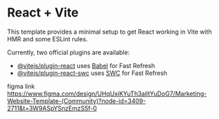 # React + Vite

This template provides a minimal setup to get React working in Vite with HMR and some ESLint rules.

Currently, two official plugins are available:

- [@vitejs/plugin-react](https://github.com/vitejs/vite-plugin-react/blob/main/packages/plugin-react/README.md) uses [Babel](https://babeljs.io/) for Fast Refresh
- [@vitejs/plugin-react-swc](https://github.com/vitejs/vite-plugin-react-swc) uses [SWC](https://swc.rs/) for Fast Refresh


figma link 
https://www.figma.com/design/UHqUxiKYuTh3ailtYuDoG7/Marketing-Website-Template-(Community)?node-id=3409-2711&t=3W9ASpYSnzEmzS5f-0